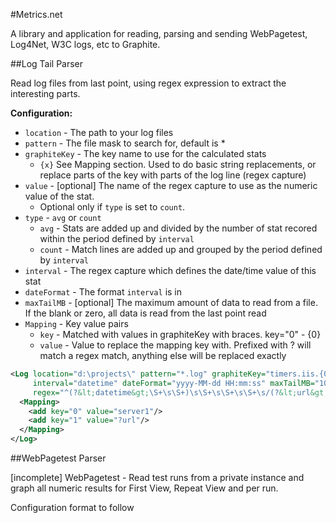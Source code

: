 #Metrics.net

A library and application for reading, parsing and sending WebPagetest, Log4Net, W3C logs, etc to Graphite.

##Log Tail Parser

Read log files from last point, using regex expression to extract the interesting parts.

**Configuration:**

* `location`    - The path to your log files
* `pattern`     - The file mask to search for, default is *
* `graphiteKey` - The key name to use for the calculated stats
  * `{x}` See Mapping section.  Used to do basic string replacements, or replace parts of the key with parts of the log line (regex capture)
* `value`       - [optional] The name of the regex capture to use as the numeric value of the stat.
  * Optional only if `type` is set to `count`.
* `type`        - `avg` or `count`
  * `avg`       - Stats are added up and divided by the number of stat recored within the period defined by `interval`
  * `count`     - Match lines are added up and grouped by the period defined by `interval`
* `interval`    - The regex capture which defines the date/time value of this stat
* `dateFormat`  - The format `interval` is in
* `maxTailMB`   - [optional] The maximum amount of data to read from a file.  If the blank or zero, all data is read from the last point read
* `Mapping`     - Key value pairs
  * `key`       - Matched with values in graphiteKey with braces.  key="0" - {0}
  * `value`     - Value to replace the mapping key with.  Prefixed with ? will match a regex match, anything else will be replaced exactly

```xml
<Log location="d:\projects\" pattern="*.log" graphiteKey="timers.iis.{0}.prosvc.{1}" value="timetaken" type="avg"
     interval="datetime" dateFormat="yyyy-MM-dd HH:mm:ss" maxTailMB="10"
     regex="^(?&lt;datetime&gt;\S+\s\S+)\s\S+\s\S+\s\S+\s/(?&lt;url&gt;[^+/]*)\S*\s\S+\s\S+\s\S+\s\S+\s\S+\s(?&lt;code&gt;\S+)\s\S+\s\S+\s(?&lt;timetaken&gt;\S+)$">
  <Mapping>
    <add key="0" value="server1"/>
    <add key="1" value="?url"/>
  </Mapping>
</Log>
```

##WebPagetest Parser

[incomplete] WebPagetest  - Read test runs from a private instance and graph all numeric results for First View, Repeat View and per run.  

Configuration format to follow
